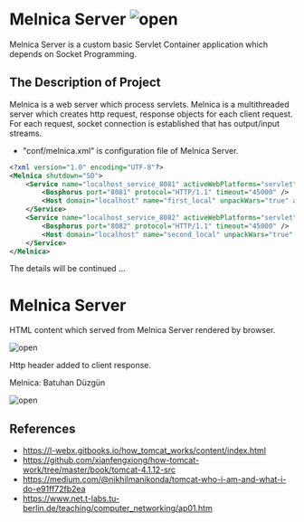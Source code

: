 # Melnica Server ![open](https://user-images.githubusercontent.com/2838457/121791243-6f032a00-cbf0-11eb-9b5f-0f7cc2d68327.png)

Melnica Server is a custom basic Servlet Container application which depends on Socket Programming.

## The Description of Project
Melnica is a web server which process servlets. Melnica is a multithreaded server which creates http request, response objects for each client request. 
For each request, socket connection is established that has output/input streams.

- "conf/melnica.xml" is configuration file of Melnica Server.

```xml
<?xml version="1.0" encoding="UTF-8"?>
<Melnica shutdown="SD">
	<Service name="localhost_service_8081" activeWebPlatforms="servlet">
		<Bosphorus port="8081" protocol="HTTP/1.1" timeout="45000" />
		<Host domain="localhost" name="first_local" unpackWars="true" appRootFolderName="webapps" />
	</Service>
	<Service name="localhost_service_8082" activeWebPlatforms="servlet">
		<Bosphorus port="8082" protocol="HTTP/1.1" timeout="45000" />
		<Host domain="localhost" name="second_local" unpackWars="true" appRootFolderName="webapps" />
	</Service>
</Melnica>
```

The details will be continued ...


# Melnica Server

HTML content which served from Melnica Server rendered by browser.

![open](https://user-images.githubusercontent.com/2838457/117578458-1921fa80-b0f7-11eb-99ee-b98ad8f6379e.png)


Http header added to client response.

Melnica: Batuhan Düzgün

![open](https://user-images.githubusercontent.com/2838457/117578463-20490880-b0f7-11eb-94ed-a15e2bd24933.png)

## References
- https://l-webx.gitbooks.io/how_tomcat_works/content/index.html
- https://github.com/xianfengxiong/how-tomcat-work/tree/master/book/tomcat-4.1.12-src
- https://medium.com/@nikhilmanikonda/tomcat-who-i-am-and-what-i-do-e91ff72fb2ea
- https://www.net.t-labs.tu-berlin.de/teaching/computer_networking/ap01.htm
